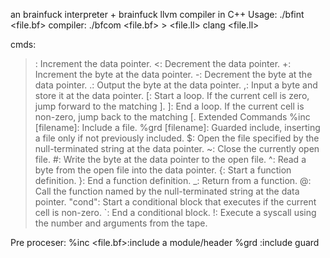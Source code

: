 an brainfuck interpreter + brainfuck llvm compiler in C++
Usage:
./bfint <file.bf>
compiler:
./bfcom <file.bf> > <file.ll>
clang <file.ll>

cmds:
>: Increment the data pointer.
<: Decrement the data pointer.
+: Increment the byte at the data pointer.
-: Decrement the byte at the data pointer.
.: Output the byte at the data pointer.
,: Input a byte and store it at the data pointer.
[: Start a loop. If the current cell is zero, jump forward to the matching ].
]: End a loop. If the current cell is non-zero, jump back to the matching [.
Extended Commands
%inc [filename]: Include a file.
%grd [filename]: Guarded include, inserting a file only if not previously included.
$: Open the file specified by the null-terminated string at the data pointer.
~: Close the currently open file.
#: Write the byte at the data pointer to the open file.
^: Read a byte from the open file into the data pointer.
{: Start a function definition.
}: End a function definition.
_: Return from a function.
@: Call the function named by the null-terminated string at the data pointer.
"cond": Start a conditional block that executes if the current cell is non-zero.
`: End a conditional block.
!: Execute a syscall using the number and arguments from the tape.

Pre proceser:
%inc <file.bf>:include a module/header
%grd <file>:include guard 